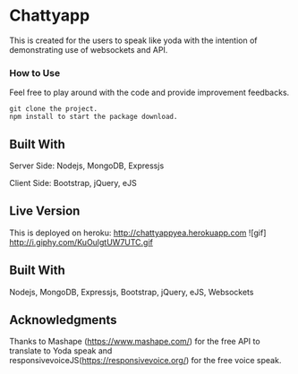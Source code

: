 # Chattyapp

This is created for the users to speak like yoda with the intention of demonstrating use of websockets and API.

### How to Use

Feel free to play around with the code and provide improvement feedbacks.
```
git clone the project.
npm install to start the package download.
```
## Built With

Server Side: Nodejs, MongoDB, Expressjs

Client Side: Bootstrap, jQuery, eJS

## Live Version

This is deployed on heroku: http://chattyappyea.herokuapp.com
![gif] http://i.giphy.com/KuOulgtUW7UTC.gif

## Built With

Nodejs, MongoDB, Expressjs, Bootstrap, jQuery, eJS, Websockets

## Acknowledgments

Thanks to Mashape (https://www.mashape.com/) for the free API to translate to Yoda speak and responsivevoiceJS(https://responsivevoice.org/) for the free voice speak.
